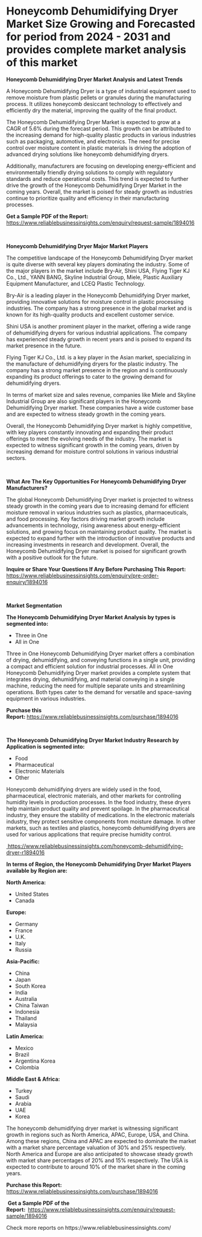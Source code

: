 <p><h1>Honeycomb Dehumidifying Dryer Market Size Growing and Forecasted for period from 2024 - 2031 and provides complete market analysis of this market</h1></p><p><strong>Honeycomb Dehumidifying Dryer Market Analysis and Latest Trends</strong></p>
<p><p>A Honeycomb Dehumidifying Dryer is a type of industrial equipment used to remove moisture from plastic pellets or granules during the manufacturing process. It utilizes honeycomb desiccant technology to effectively and efficiently dry the material, improving the quality of the final product.</p><p>The Honeycomb Dehumidifying Dryer Market is expected to grow at a CAGR of 5.6% during the forecast period. This growth can be attributed to the increasing demand for high-quality plastic products in various industries such as packaging, automotive, and electronics. The need for precise control over moisture content in plastic materials is driving the adoption of advanced drying solutions like honeycomb dehumidifying dryers.</p><p>Additionally, manufacturers are focusing on developing energy-efficient and environmentally friendly drying solutions to comply with regulatory standards and reduce operational costs. This trend is expected to further drive the growth of the Honeycomb Dehumidifying Dryer Market in the coming years. Overall, the market is poised for steady growth as industries continue to prioritize quality and efficiency in their manufacturing processes.</p></p>
<p><strong>Get a Sample PDF of the Report:&nbsp;</strong> <a href="https://www.reliablebusinessinsights.com/enquiry/request-sample/1894016">https://www.reliablebusinessinsights.com/enquiry/request-sample/1894016</a></p>
<p>&nbsp;</p>
<p><strong>Honeycomb Dehumidifying Dryer Major Market Players</strong></p>
<p><p>The competitive landscape of the Honeycomb Dehumidifying Dryer market is quite diverse with several key players dominating the industry. Some of the major players in the market include Bry-Air, Shini USA, Flying Tiger KJ Co., Ltd., YANN BANG, Skyline Industrial Group, Miele, Plastic Auxiliary Equipment Manufacturer, and LCEQ Plastic Technology.</p><p>Bry-Air is a leading player in the Honeycomb Dehumidifying Dryer market, providing innovative solutions for moisture control in plastic processing industries. The company has a strong presence in the global market and is known for its high-quality products and excellent customer service.</p><p>Shini USA is another prominent player in the market, offering a wide range of dehumidifying dryers for various industrial applications. The company has experienced steady growth in recent years and is poised to expand its market presence in the future.</p><p>Flying Tiger KJ Co., Ltd. is a key player in the Asian market, specializing in the manufacture of dehumidifying dryers for the plastic industry. The company has a strong market presence in the region and is continuously expanding its product offerings to cater to the growing demand for dehumidifying dryers.</p><p>In terms of market size and sales revenue, companies like Miele and Skyline Industrial Group are also significant players in the Honeycomb Dehumidifying Dryer market. These companies have a wide customer base and are expected to witness steady growth in the coming years.</p><p>Overall, the Honeycomb Dehumidifying Dryer market is highly competitive, with key players constantly innovating and expanding their product offerings to meet the evolving needs of the industry. The market is expected to witness significant growth in the coming years, driven by increasing demand for moisture control solutions in various industrial sectors.</p></p>
<p>&nbsp;</p>
<p><strong>What Are The Key Opportunities For Honeycomb Dehumidifying Dryer Manufacturers?</strong></p>
<p><p>The global Honeycomb Dehumidifying Dryer market is projected to witness steady growth in the coming years due to increasing demand for efficient moisture removal in various industries such as plastics, pharmaceuticals, and food processing. Key factors driving market growth include advancements in technology, rising awareness about energy-efficient solutions, and growing focus on maintaining product quality. The market is expected to expand further with the introduction of innovative products and increasing investments in research and development. Overall, the Honeycomb Dehumidifying Dryer market is poised for significant growth with a positive outlook for the future.</p></p>
<p><strong>Inquire or Share Your Questions If Any Before Purchasing This Report:</strong> <a href="https://www.reliablebusinessinsights.com/enquiry/pre-order-enquiry/1894016">https://www.reliablebusinessinsights.com/enquiry/pre-order-enquiry/1894016</a></p>
<p>&nbsp;</p>
<p><strong>Market Segmentation</strong></p>
<p><strong>The Honeycomb Dehumidifying Dryer Market Analysis by types is segmented into:</strong></p>
<p><ul><li>Three in One</li><li>All in One</li></ul></p>
<p><p>Three in One Honeycomb Dehumidifying Dryer market offers a combination of drying, dehumidifying, and conveying functions in a single unit, providing a compact and efficient solution for industrial processes. All in One Honeycomb Dehumidifying Dryer market provides a complete system that integrates drying, dehumidifying, and material conveying in a single machine, reducing the need for multiple separate units and streamlining operations. Both types cater to the demand for versatile and space-saving equipment in various industries.</p></p>
<p><strong>Purchase this Report:&nbsp;</strong><a href="https://www.reliablebusinessinsights.com/purchase/1894016">https://www.reliablebusinessinsights.com/purchase/1894016</a></p>
<p>&nbsp;</p>
<p><strong>The Honeycomb Dehumidifying Dryer Market Industry Research by Application is segmented into:</strong></p>
<p><ul><li>Food</li><li>Pharmaceutical</li><li>Electronic Materials</li><li>Other</li></ul></p>
<p><p>Honeycomb dehumidifying dryers are widely used in the food, pharmaceutical, electronic materials, and other markets for controlling humidity levels in production processes. In the food industry, these dryers help maintain product quality and prevent spoilage. In the pharmaceutical industry, they ensure the stability of medications. In the electronic materials industry, they protect sensitive components from moisture damage. In other markets, such as textiles and plastics, honeycomb dehumidifying dryers are used for various applications that require precise humidity control.</p></p>
<p><a href="https://www.reliablebusinessinsights.com/honeycomb-dehumidifying-dryer-r1894016">&nbsp;https://www.reliablebusinessinsights.com/honeycomb-dehumidifying-dryer-r1894016</a></p>
<p><strong>In terms of Region, the Honeycomb Dehumidifying Dryer Market Players available by Region are:</strong></p>
<p>
    <p> <strong> North America: </strong>
        <ul>
            <li>United States</li>
            <li>Canada</li>
        </ul>
        </p> 
    <p> <strong> Europe: </strong>
        <ul>
            <li>Germany</li>
            <li>France</li>
            <li>U.K.</li>
            <li>Italy</li>
            <li>Russia</li>
        </ul>
        </p> 
    <p> <strong> Asia-Pacific: </strong>
        <ul>
            <li>China</li>
            <li>Japan</li>
            <li>South Korea</li>
            <li>India</li>
            <li>Australia</li>
            <li>China Taiwan</li>
            <li>Indonesia</li>
            <li>Thailand</li>
            <li>Malaysia</li>
        </ul>
        </p> 
    <p> <strong> Latin America: </strong>
        <ul>
            <li>Mexico</li>
            <li>Brazil</li>
            <li>Argentina Korea</li>
            <li>Colombia</li>
        </ul>
        </p> 
    <p> <strong> Middle East & Africa: </strong>
        <ul>
            <li>Turkey</li>
            <li>Saudi</li>
            <li>Arabia</li>
            <li>UAE</li>
            <li>Korea</li>
        </ul>
    </p>
    </p>
<p><p>The honeycomb dehumidifying dryer market is witnessing significant growth in regions such as North America, APAC, Europe, USA, and China. Among these regions, China and APAC are expected to dominate the market with a market share percentage valuation of 30% and 25% respectively. North America and Europe are also anticipated to showcase steady growth with market share percentages of 20% and 15% respectively. The USA is expected to contribute to around 10% of the market share in the coming years.</p></p>
<p><strong>Purchase this Report: </strong><a href="https://www.reliablebusinessinsights.com/purchase/1894016">https://www.reliablebusinessinsights.com/purchase/1894016</a></p>
<p>&nbsp;<strong>Get a Sample PDF of the Report:&nbsp;&nbsp;</strong><a href="https://www.reliablebusinessinsights.com/enquiry/request-sample/1894016">https://www.reliablebusinessinsights.com/enquiry/request-sample/1894016</a></p>
<p><strong></strong></p>
<p>Check more reports on https://www.reliablebusinessinsights.com/</p>